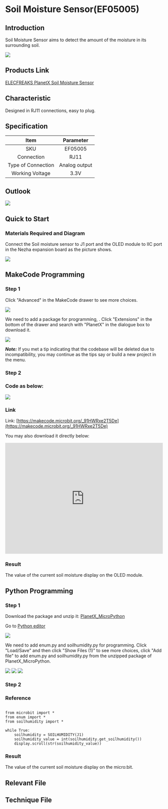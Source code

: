 # Soil Moisture Sensor(EF05005)

## Introduction

Soil Moisture Sensor aims to detect the amount of the moisture in its surrounding soil.

![](./images/05005_01.png)

## Products Link

[ELECFREAKS PlanetX Soil Moisture Sensor](https://www.elecfreaks.com/planetx-soil-moisture.html)

## Characteristic

 Designed in RJ11 connections, easy to plug.
## Specification


Item | Parameter 
:-: | :-:
SKU|EF05005
Connection|RJ11
Type of Connection|Analog output
Working Voltage|3.3V

## Outlook



![](./images/05005_02.png)

## Quick to Start


### Materials Required and Diagram

 Connect the Soil moisture sensor to J1 port and the OLED module to IIC port in the Nezha expansion board as the picture shows. 


![](./images/05005_03.png)

## MakeCode Programming


### Step 1

Click "Advanced" in the MakeCode drawer to see more choices. 

![](./images/05001_04.png)

We need to add a package for programming, . Click "Extensions" in the bottom of the drawer and search with "PlanetX" in the dialogue box to download it. 



![](./images/05001_05.png)

***Note:*** If you met a tip indicating that the codebase will be deleted due to incompatibility, you may continue as the tips say or build a new project in the menu. 

### Step 2

### Code as below:

![](./images/05005_06.png)


### Link
Link: [https://makecode.microbit.org/_91HWRxe2T5De](https://makecode.microbit.org/_91HWRxe2T5De)

You may also download it directly below: 

<div style="position:relative;height:0;padding-bottom:70%;overflow:hidden;"><iframe style="position:absolute;top:0;left:0;width:100%;height:100%;" src="https://makecode.microbit.org/#pub:_91HWRxe2T5De" frameborder="0" sandbox="allow-popups allow-forms allow-scripts allow-same-origin"></iframe></div>  

### Result
 The value of the current soil moisture display on the OLED module. 

## Python Programming 


### Step 1
Download the package and unzip it: [PlanetX_MicroPython](https://github.com/lionyhw/PlanetX_MicroPython/archive/master.zip)

Go to   [Python editor](https://python.microbit.org/v/2.0)

![](./images/05001_07.png)

We need to add enum.py and soilhumidity.py for programming. Click "Load/Save" and then click "Show Files (1)" to see more choices, click "Add file" to add enum.py and soilhumidity.py from the unzipped package of PlanetX_MicroPython. 

![](./images/05001_08.png)
![](./images/05001_09.png)
![](./images/05005_10.png)

### Step 2

### Reference

```

from microbit import *
from enum import *
from soilhumidity import *

while True:
    soilhumidity = SOILHUMIDITY(J1)
    soilhumidity_value = int(soilhumidity.get_soilhumidity())
    display.scroll(str(soilhumidity_value))        
```


### Result
 The value of the current soil moisture display on the micro:bit. 

## Relevant File


## Technique File

